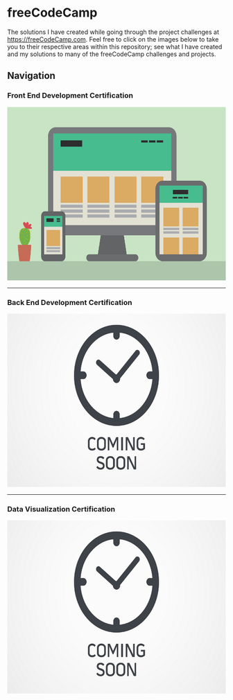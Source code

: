 # freeCodeCamp
The solutions I have created while going through the project challenges at https://freeCodeCamp.com. Feel free to click on the images below to take you to their respective areas within this repository; see what I have created and my solutions to many of the freeCodeCamp challenges and projects.

## Navigation

### Front End Development Certification

<a href="https://github.com/Squibs/freeCodeCamp/tree/master/Front%20End%20Development%20Certificaiton#freecodecamp"><img src="https://raw.githubusercontent.com/Squibs/freeCodeCamp/master/Images/image-front-end.png" height="400" alt="cat photo"></a>

---

### Back End Development Certification

<a href="#"><img src="https://raw.githubusercontent.com/Squibs/freeCodeCamp/master/Images/image-coming-soon.png" height="400" alt="cat photo"></a>

---

### Data Visualization Certification

<a href="#"><img src="https://raw.githubusercontent.com/Squibs/freeCodeCamp/master/Images/image-coming-soon.png" height="400" alt="cat photo"></a>